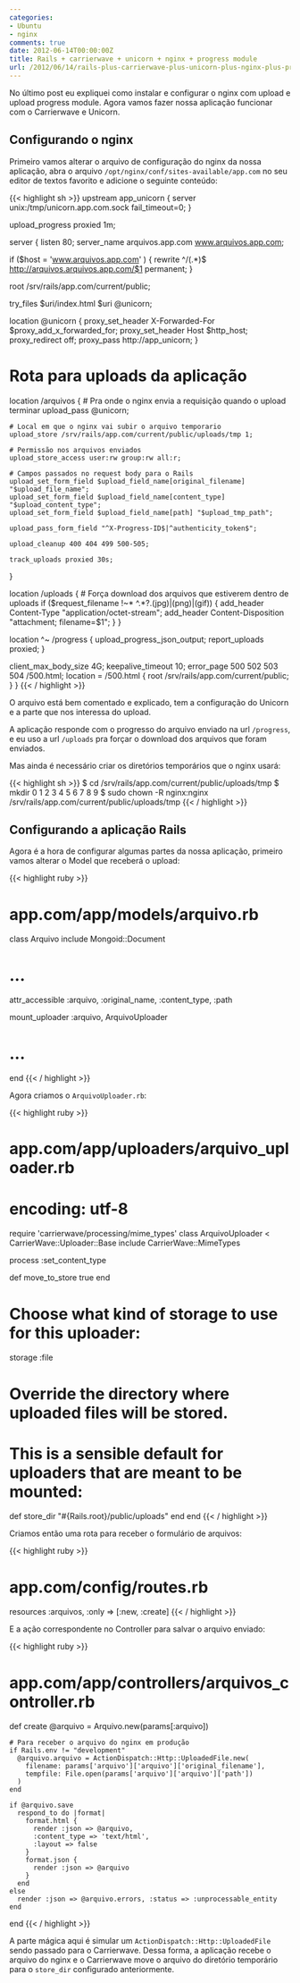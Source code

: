 ```yaml
---
categories:
- Ubuntu
- nginx
comments: true
date: 2012-06-14T00:00:00Z
title: Rails + carrierwave + unicorn + nginx + progress module
url: /2012/06/14/rails-plus-carrierwave-plus-unicorn-plus-nginx-plus-progress-module/
---
```


No último post eu expliquei como instalar e configurar o nginx com upload e upload progress module. Agora vamos fazer nossa aplicação funcionar com o Carrierwave e Unicorn.

## Configurando o nginx
Primeiro vamos alterar o arquivo de configuração do nginx da nossa aplicação, abra o arquivo `/opt/nginx/conf/sites-available/app.com` no seu editor de textos favorito e adicione o seguinte conteúdo:

{{< highlight sh >}}
upstream app_unicorn {
  server unix:/tmp/unicorn.app.com.sock fail_timeout=0;
}

upload_progress proxied 1m;

server {
  listen 80;
  server_name arquivos.app.com www.arquivos.app.com;

  if ($host = 'www.arquivos.app.com' ) {
    rewrite  ^/(.*)$  http://arquivos.arquivos.app.com/$1  permanent;
  }

  root /srv/rails/app.com/current/public;

  try_files $uri/index.html $uri @unicorn;

  location @unicorn {
    proxy_set_header X-Forwarded-For $proxy_add_x_forwarded_for;
    proxy_set_header Host $http_host;
    proxy_redirect off;
    proxy_pass http://app_unicorn;
  }

  # Rota para uploads da aplicação
  location /arquivos {
    # Pra onde o nginx envia a requisição quando o upload terminar
    upload_pass @unicorn;

    # Local em que o nginx vai subir o arquivo temporario
    upload_store /srv/rails/app.com/current/public/uploads/tmp 1;

    # Permissão nos arquivos enviados
    upload_store_access user:rw group:rw all:r;

    # Campos passados no request body para o Rails
    upload_set_form_field $upload_field_name[original_filename] "$upload_file_name";
    upload_set_form_field $upload_field_name[content_type] "$upload_content_type";
    upload_set_form_field $upload_field_name[path] "$upload_tmp_path";

    upload_pass_form_field "^X-Progress-ID$|^authenticity_token$";

    upload_cleanup 400 404 499 500-505;

    track_uploads proxied 30s;
  }

  location /uploads {
    # Força download dos arquivos que estiverem dentro de uploads
    if ($request_filename !~* ^.*?\.(jpg)|(png)|(gif)) {
      add_header Content-Type "application/octet-stream";
      add_header Content-Disposition "attachment; filename=$1";
    }
  }

  location ^~ /progress {
    upload_progress_json_output;
    report_uploads proxied;
  }

  client_max_body_size 4G;
  keepalive_timeout 10;
  error_page 500 502 503 504 /500.html;
  location = /500.html {
    root /srv/rails/app.com/current/public;
  }
}
{{< / highlight >}}

O arquivo está bem comentado e explicado, tem a configuração do Unicorn e a parte que nos interessa do upload.

A aplicação responde com o progresso do arquivo enviado na url `/progress`, e eu uso a url `/uploads` pra forçar o download dos arquivos que foram enviados.

Mas ainda é necessário criar os diretórios temporários que o nginx usará:

{{< highlight sh >}}
$ cd /srv/rails/app.com/current/public/uploads/tmp
$ mkdir 0 1 2 3 4 5 6 7 8 9
$ sudo chown -R nginx:nginx /srv/rails/app.com/current/public/uploads/tmp
{{< / highlight >}}

## Configurando a aplicação Rails

Agora é a hora de configurar algumas partes da nossa aplicação, primeiro vamos alterar o Model que receberá o upload:

{{< highlight ruby >}}
# app.com/app/models/arquivo.rb
class Arquivo
  include Mongoid::Document
  # ...

  attr_accessible :arquivo, :original_name, :content_type, :path

  mount_uploader :arquivo, ArquivoUploader

  # ...
end
{{< / highlight >}}

Agora criamos o `ArquivoUploader.rb`:

{{< highlight ruby >}}
# app.com/app/uploaders/arquivo_uploader.rb
# encoding: utf-8
require 'carrierwave/processing/mime_types'
class ArquivoUploader < CarrierWave::Uploader::Base
  include CarrierWave::MimeTypes

  process :set_content_type

  def move_to_store
    true
  end

  # Choose what kind of storage to use for this uploader:
  storage :file

  # Override the directory where uploaded files will be stored.
  # This is a sensible default for uploaders that are meant to be mounted:
  def store_dir
    "#{Rails.root}/public/uploads"
  end
end
{{< / highlight >}}

Criamos então uma rota para receber o formulário de arquivos:

{{< highlight ruby >}}
# app.com/config/routes.rb
resources :arquivos, :only => [:new, :create]
{{< / highlight >}}

E a ação correspondente no Controller para salvar o arquivo enviado:

{{< highlight ruby >}}
# app.com/app/controllers/arquivos_controller.rb
  def create
    @arquivo = Arquivo.new(params[:arquivo])

    # Para receber o arquivo do nginx em produção
    if Rails.env != "development"
      @arquivo.arquivo = ActionDispatch::Http::UploadedFile.new(
        filename: params['arquivo']['arquivo']['original_filename'],
        tempfile: File.open(params['arquivo']['arquivo']['path'])
      )
    end

    if @arquivo.save
      respond_to do |format|
        format.html {
          render :json => @arquivo,
          :content_type => 'text/html',
          :layout => false
        }
        format.json {
          render :json => @arquivo
        }
      end
    else
      render :json => @arquivo.errors, :status => :unprocessable_entity
    end
  end
{{< / highlight >}}

A parte mágica aqui é simular um `ActionDispatch::Http::UploadedFile` sendo passado para o Carrierwave. Dessa forma, a aplicação recebe o arquivo do nginx e o Carrierwave move o arquivo do diretório temporário para o `store_dir` configurado anteriormente.

